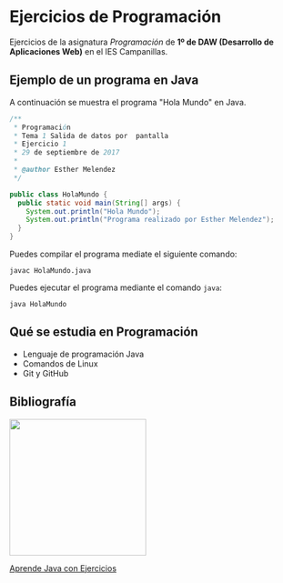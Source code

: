 # Ejercicios de Programación

Ejercicios de la asignatura *Programación* de **1º de DAW
(Desarrollo de Aplicaciones Web)** en el IES Campanillas.

## Ejemplo de un programa en Java

A continuación se muestra el programa "Hola Mundo" en Java.

```java
/**
 * Programación
 * Tema 1 Salida de datos por  pantalla
 * Ejercicio 1
 * 29 de septiembre de 2017
 * 
 * @author Esther Melendez
 */

public class HolaMundo {
  public static void main(String[] args) {
    System.out.println("Hola Mundo");
    System.out.println("Programa realizado por Esther Melendez");
  }
}
```

Puedes compilar el programa mediate el siguiente comando:

```console
javac HolaMundo.java
```


Puedes ejecutar el programa mediante el comando `java`:

```console
java HolaMundo
```

## Qué se estudia en Programación

* Lenguaje de programación Java
* Comandos de Linux
* Git y GitHub

## Bibliografía 

<img src="imagenes/aprendejava.jpg" width="240px">

[Aprende Java con Ejercicios](https://leanpub.com/aprendejava)





